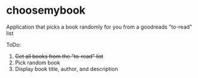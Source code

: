 # choosemybook
Application that picks a book randomly for you from a goodreads "to-read" list


ToDo:
1. ~~Get all books from the "to-read" list~~
2. Pick random book
3. Display book title, author, and description